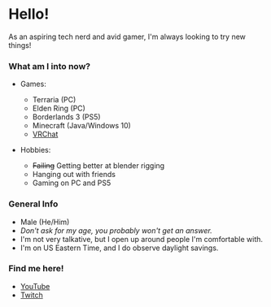 # Hello!
As an aspiring tech nerd and avid gamer, I'm always looking to try new things!

### What am I into now?

  - Games:
    - Terraria (PC)
    - Elden Ring (PC)
    - Borderlands 3 (PS5)
    - Minecraft (Java/Windows 10)
    - [VRChat](https://vrchat.com/home/user/usr_0b1f1375-752c-43fd-8f6d-d2bdbae44b1e)

  - Hobbies:
    - ~~Failing~~ Getting better at blender rigging
    - Hanging out with friends
    - Gaming on PC and PS5

### General Info

  - Male (He/Him)
  - *Don't ask for my age, you probably won't get an answer.*
  - I'm not very talkative, but I open up around people I'm comfortable with.
  - I'm on US Eastern Time, and I do observe daylight savings.

### Find me here!

  - [YouTube](https://www.youtube.com/channel/UCgEBxYYn-jt4SFe8gCMe9PA)
  - [Twitch](https://www.twitch.tv/thec_stew)
